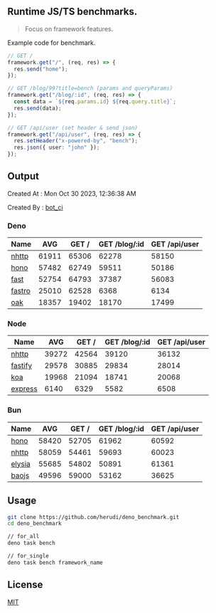 ## Runtime JS/TS benchmarks.

> Focus on framework features.

Example code for benchmark.
```ts
// GET /
framework.get("/", (req, res) => {
  res.send("home");
});

// GET /blog/99?title=bench (params and queryParams)
framework.get("/blog/:id", (req, res) => {
  const data = `${req.params.id} ${req.query.title}`;
  res.send(data);
});

// GET /api/user (set header & send json)
framework.get("/api/user", (req, res) => {
  res.setHeader("x-powered-by", "bench");
  res.json({ user: "john" });
});
```

## Output
Created At : Mon Oct 30 2023, 12:36:38 AM

Created By : [bot_ci](https://github.com/herudi/deno_benchmarks/commits?author=github-actions%5Bbot%5D)


### Deno
|Name|AVG|GET /|GET /blog/:id|GET /api/user|
|----|----|----|----|----|
|[nhttp](https://github.com/nhttp/nhttp)|61911|65306|62278|58150|
|[hono](https://github.com/honojs/hono)|57482|62749|59511|50186|
|[fast](https://github.com/danteissaias/fast)|52754|64793|37387|56083|
|[fastro](https://github.com/fastrodev/fastro)|25010|62528|6368|6134|
|[oak](https://github.com/oakserver/oak)|18357|19402|18170|17499|
  


### Node
|Name|AVG|GET /|GET /blog/:id|GET /api/user|
|----|----|----|----|----|
|[nhttp](https://github.com/nhttp/nhttp)|39272|42564|39120|36132|
|[fastify](https://github.com/fastify/fastify)|29578|30885|29834|28014|
|[koa](https://github.com/koajs/koa)|19968|21094|18741|20068|
|[express](https://github.com/expressjs/express)|6140|6329|5582|6508|
  


### Bun
|Name|AVG|GET /|GET /blog/:id|GET /api/user|
|----|----|----|----|----|
|[hono](https://github.com/honojs/hono)|58420|52705|61962|60592|
|[nhttp](https://github.com/nhttp/nhttp)|58059|54461|59693|60023|
|[elysia](https://github.com/elysiajs/elysia)|55685|54802|50891|61361|
|[baojs](https://github.com/mattreid1/baojs)|49596|59000|53162|36625|
  



## Usage

```bash
git clone https://github.com/herudi/deno_benchmark.git
cd deno_benchmark

// for_all
deno task bench

// for_single
deno task bench framework_name
```

## License

[MIT](LICENSE)

